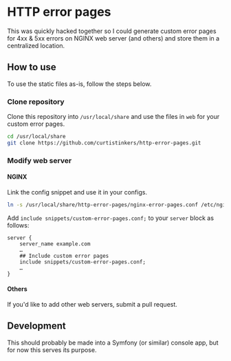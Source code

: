 # HTTP error pages

This was quickly hacked together so I could generate custom error pages for 4xx &amp; 5xx errors on NGINX web server (and others) and store them in a centralized location.

## How to use

To use the static files as-is, follow the steps below.

### Clone repository

Clone this repository into `/usr/local/share` and use the files in `web` for your custom error pages.

```sh
cd /usr/local/share
git clone https://github.com/curtistinkers/http-error-pages.git
```

### Modify web server

#### NGINX

Link the config snippet and use it in your configs.

```sh
ln -s /usr/local/share/http-error-pages/nginx-error-pages.conf /etc/nginx/snippets/custom-error-pages.conf
```

Add `include snippets/custom-error-pages.conf;` to your `server` block as follows:

```nginx
server {
    server_name example.com
    …
    ## Include custom error pages
    include snippets/custom-error-pages.conf;
    …
}
```

#### Others

If you'd like to add other web servers, submit a pull request.

## Development

This should probably be made into a Symfony (or similar) console app, but for now this serves its purpose.
